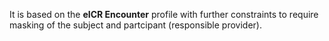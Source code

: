 It is based on the **eICR Encounter** profile with further constraints to require masking of the subject and partcipant (responsible provider).
